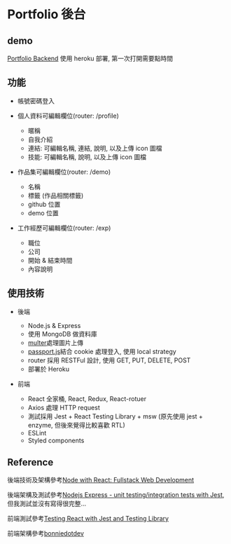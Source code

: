 # Portfolio 後台

## demo

[Portfolio Backend](https://afternoon-anchorage-74547.herokuapp.com/)
使用 heroku 部署, 第一次打開需要點時間

## 功能

- 帳號密碼登入

- 個人資料可編輯欄位(router: /profile)

  - 暱稱
  - 自我介紹
  - 連結: 可編輯名稱, 連結, 說明, 以及上傳 icon 圖檔
  - 技能: 可編輯名稱, 說明, 以及上傳 icon 圖檔

- 作品集可編輯欄位(router: /demo)

  - 名稱
  - 標籤 (作品相關標籤)
  - github 位置
  - demo 位置

- 工作經歷可編輯欄位(router: /exp)
  - 職位
  - 公司
  - 開始 & 結束時間
  - 內容說明

## 使用技術

- 後端

  - Node.js & Express
  - 使用 MongoDB 做資料庫
  - [multer](https://www.npmjs.com/package/multer)處理圖片上傳
  - [passport.js](http://www.passportjs.org/)結合 cookie 處理登入, 使用 local strategy
  - router 採用 RESTFul 設計, 使用 GET, PUT, DELETE, POST
  - 部署於 Heroku

- 前端
  - React 全家桶, React, Redux, React-rotuer
  - Axios 處理 HTTP request
  - 測試採用 Jest + React Testing Library + msw (原先使用 jest + enzyme, 但後來覺得比較喜歡 RTL)
  - ESLint
  - Styled components

## Reference

後端技術及架構參考[Node with React: Fullstack Web Development](https://www.udemy.com/course/node-with-react-fullstack-web-development/)

後端架構及測試參考[Nodejs Express - unit testing/integration tests with Jest](https://www.udemy.com/course/nodejs-unit-testing-and-integration-testing-with-express-and-jest/), 但我測試並沒有寫得很完整...

前端測試參考[Testing React with Jest and Testing Library](https://www.udemy.com/course/react-testing-library/)

前端架構參考[bonniedotdev](https://github.com/bonnie/bonniedotdev)
